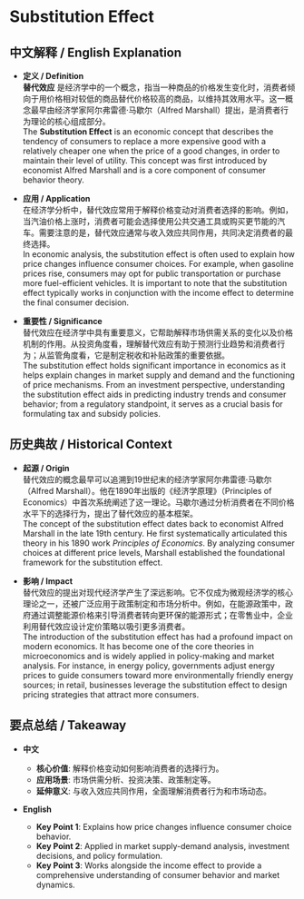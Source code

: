 # Substitution Effect

## 中文解释 / English Explanation

* **定义 / Definition**  
  **替代效应** 是经济学中的一个概念，指当一种商品的价格发生变化时，消费者倾向于用价格相对较低的商品替代价格较高的商品，以维持其效用水平。这一概念最早由经济学家阿尔弗雷德·马歇尔（Alfred Marshall）提出，是消费者行为理论的核心组成部分。  
  The **Substitution Effect** is an economic concept that describes the tendency of consumers to replace a more expensive good with a relatively cheaper one when the price of a good changes, in order to maintain their level of utility. This concept was first introduced by economist Alfred Marshall and is a core component of consumer behavior theory.

* **应用 / Application**  
  在经济学分析中，替代效应常用于解释价格变动对消费者选择的影响。例如，当汽油价格上涨时，消费者可能会选择使用公共交通工具或购买更节能的汽车。需要注意的是，替代效应通常与收入效应共同作用，共同决定消费者的最终选择。  
  In economic analysis, the substitution effect is often used to explain how price changes influence consumer choices. For example, when gasoline prices rise, consumers may opt for public transportation or purchase more fuel-efficient vehicles. It is important to note that the substitution effect typically works in conjunction with the income effect to determine the final consumer decision.

* **重要性 / Significance**  
  替代效应在经济学中具有重要意义，它帮助解释市场供需关系的变化以及价格机制的作用。从投资角度看，理解替代效应有助于预测行业趋势和消费者行为；从监管角度看，它是制定税收和补贴政策的重要依据。  
  The substitution effect holds significant importance in economics as it helps explain changes in market supply and demand and the functioning of price mechanisms. From an investment perspective, understanding the substitution effect aids in predicting industry trends and consumer behavior; from a regulatory standpoint, it serves as a crucial basis for formulating tax and subsidy policies.

## 历史典故 / Historical Context

* **起源 / Origin**  
  替代效应的概念最早可以追溯到19世纪末的经济学家阿尔弗雷德·马歇尔（Alfred Marshall）。他在1890年出版的《经济学原理》（Principles of Economics）中首次系统阐述了这一理论。马歇尔通过分析消费者在不同价格水平下的选择行为，提出了替代效应的基本框架。  
  The concept of the substitution effect dates back to economist Alfred Marshall in the late 19th century. He first systematically articulated this theory in his 1890 work *Principles of Economics*. By analyzing consumer choices at different price levels, Marshall established the foundational framework for the substitution effect.

* **影响 / Impact**  
  替代效应的提出对现代经济学产生了深远影响。它不仅成为微观经济学的核心理论之一，还被广泛应用于政策制定和市场分析中。例如，在能源政策中，政府通过调整能源价格来引导消费者转向更环保的能源形式；在零售业中，企业利用替代效应设计定价策略以吸引更多消费者。  
  The introduction of the substitution effect has had a profound impact on modern economics. It has become one of the core theories in microeconomics and is widely applied in policy-making and market analysis. For instance, in energy policy, governments adjust energy prices to guide consumers toward more environmentally friendly energy sources; in retail, businesses leverage the substitution effect to design pricing strategies that attract more consumers.

## 要点总结 / Takeaway

* **中文**  
  - **核心价值**: 解释价格变动如何影响消费者的选择行为。  
  - **应用场景**: 市场供需分析、投资决策、政策制定等。  
  - **延伸意义**: 与收入效应共同作用，全面理解消费者行为和市场动态。

* **English**  
  - **Key Point 1**: Explains how price changes influence consumer choice behavior.  
  - **Key Point 2**: Applied in market supply-demand analysis, investment decisions, and policy formulation.  
  - **Key Point 3**: Works alongside the income effect to provide a comprehensive understanding of consumer behavior and market dynamics.